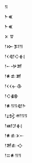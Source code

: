 <div class='block'>
<div class='line'>𒀀</div>
<div class='line'>𒈨𒌍</div>
<div class='line'>𒈨𒌍</div>
<div class='line'>𒉽 𒐊</div>
<div class='line'>𒁹𒁍𒁕𒀀</div>
<div class='line'>𒁹𒌋𒊏𒄭𒈬</div>
<div class='line'>𒁹𒀸𒋩𒍪</div>
<div class='line'>𒁹𒀭𒉺𒋢</div>
<div class='line'>𒁹𒌋𒌋𒉡𒆠</div>
<div class='line'>𒁹𒄭𒂵</div>
<div class='line'>𒁹𒀭𒀀𒀀𒊏𒈨</div>
<div class='line'>𒁹𒃶𒉣𒀀𒀀</div>
<div class='line'>𒁹𒀜𒋡𒈬</div>
<div class='line'>𒁹𒀭𒉺𒉽𒀸</div>
<div class='line'>𒁹𒍪𒉺𒋓</div>
<div class='line'>𒁹𒇹𒀭𒀀𒀀</div>
</div>